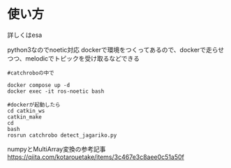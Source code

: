 # 使い方
詳しくはesa

python3なのでnoetic対応
dockerで環境をつくってあるので、dockerで走らせつつ、melodicでトピックを受け取るなどできる

```
#catchroboの中で

docker compose up -d
docker exec -it ros-noetic bash

#dockerが起動したら
cd catkin_ws
catkin_make
cd
bash
rosrun catchrobo detect_jagariko.py
```

numpyとMultiArray変換の参考記事
https://qiita.com/kotarouetake/items/3c467e3c8aee0c51a50f
